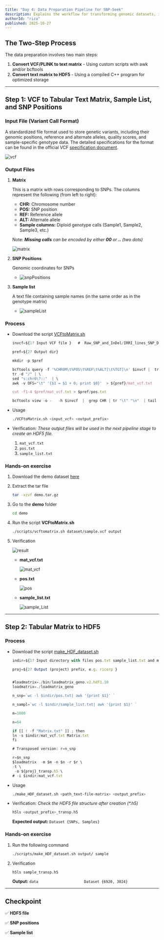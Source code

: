 ```yaml
---
title: "Day 4: Data Preparation Pipeline for SNP-Seek"
description: Explains the workflow for transforming genomic datasets, including the conversion of VCF and PLINK files into HDF5 formats for integration into the database.
authorId: "riza"
published: 2025-10-27
---
```


## The Two-Step Process

The data preparation involves two main steps:

1. **Convert VCF/PLINK to text matrix** - Using custom scripts with awk and/or bcftools
2. **Convert text matrix to HDF5** - Using a compiled C++ program for optimized storage



---
## Step 1: VCF to Tabular Text Matrix, Sample List, and SNP Positions

### Input File (Variant Call Format)

A standardized file format used to store genetic variants, including their genomic positions, reference and alternate alleles, quality scores, and sample-specific genotype data. The detailed specifications for the format can be found in the official VCF [specification document](https://samtools.github.io/hts-specs/VCFv4.2.pdf). 

![vcf](public/assets/day-4/vcf.png)


### Output Files 
1. **Matrix** 

    This is a matrix with rows corresponding to SNPs. The columns represent the following (from left to right): 
    - **CHR:** Chromosome number
    - **POS:** SNP position
    - **REF:** Reference allele
    - **ALT:** Alternate allele
    - **Sample columns:** Diploid genotype calls (Sample1, Sample2, Sample3, etc.) 
    
    Note: _**Missing calls** can be encoded by either **00** or **..** (two dots)_

    ![matrix](public/assets/day-4/matrix.png)
        
2. **SNP Positions**

    Genomic coordinates for SNPs

   -  ![snpPositions](public/assets/day-4/snpPositions.png)

3. **Sample list**

    A text file containing sample names (in the same order as in the genotype matrix)

    - ![sampleList](public/assets/day-4/sampleList.png)



### Process
- Download the script [VCFtoMatrix.sh](https://github.com/1K1RG/1K1RG-Documentations/blob/master/resources/VCFtoMatrix.sh)

    ```javascript 
    invcf=${1? Input VCF file }   #  Raw_SNP_and_InDel/IRRI_lines_SNP_DP3_QD2_MQ30_QUAL30_FS60.vcf.gz}

    pref=${2? Output dir}

    mkdir -p $pref

    bcftools query -f '%CHROM\t%POS\t%REF\t%ALT[\t%TGT]\n' $invcf |  tr "|" "/"  | \
   tr -d "/" | \
   sed "s:chr0\?::"  | \
   awk -v OFS="\t" '{$1 = $1 + 0; print $0}'  > ${pref}/mat_vcf.txt

    cut -f1-4 $pref/mat_vcf.txt > $pref/pos.txt

    bcftools view -o -   -h $invcf  |  grep CHR | tr "\t" "\n"  | tail -n+10 > $pref/sample_list.txt
    ```


-  Usage
   ```bash
   ./VCFtoMatrix.sh <input_vcf> <output_prefix> 
   ```


- Verification: _These output files will be used in the next pipeline stage to create an HDF5 file._
    1. `mat_vcf.txt` 
    2. `pos.txt`       
    3. `sample_list.txt`       


### Hands-on exercise 

1. Download the demo dataset [here](https://cgiar-my.sharepoint.com/:u:/g/personal/r_d_pasco_cgiar_org/EfB5e_pnjN9Evcb4hLGc6sYBrDzFek4069OjTER1WLSNpA?e=Gau5cE)
2. Extract the tar file 
    ```bash 
    tar -xzvf demo.tar.gz
    ```
3. Go to the **demo** folder 
    ```bash
    cd demo
    ```
4. Run the script **VCFtoMatrix.sh**
    ```bash
    ./scripts/vcftomatrix.sh dataset/sample.vcf output
    ```
5. Verification

    ![result](public/assets/day-4/result.png)

    - **mat_vcf.txt** 

        ![mat_vcf](public/assets/day-4/mat_vcf.png)

    - **pos.txt** 

        ![pos](public/assets/day-4/pos.png)

    - **sample_list.txt**

        ![sample_List](public/assets/day-4/sample_List.png)

---
## Step 2: Tabular Matrix to HDF5

### Process
- Download the script [make_HDF_dataset.sh](https://github.com/1K1RG/1K1RG-Documentations/blob/master/resources/make_HDF_dataset.sh)

    ``` javascript 
    indir=${1? Input directory with files pos.txt sample_list.txt and mat_vcf.txt}

    proj=${2? Output (project) prefix, e.g. ricerp }


    #loadmatrix=./bin/loadmatrix_geno.v2.hdf1.10	
    loadmatrix=./loadmatrix_geno

    n_snp=`wc -l $indir/pos.txt| awk '{print $1}' `

    n_sampl=`wc -l $indir/sample_list.txt| awk '{print $1}' `

    m=1000

    n=64

    if [[ ! -f "Matrix.txt" ]] ; then
    ln -s $indir/mat_vcf.txt Matrix.txt
    fi

    # Transposed version: r=n_snp

    r=$n_snp
    $loadmatrix  -m $m -n $n -r $r \
    -t \
	 -o ${proj}_transp.h5 \
	# -i $indir/mat_vcf.txt    
    ```

-  Usage
   ```bash
   ./make_HDF_dataset.sh <path_text-file-matrix> <output_prefix>
   ```

- Verification: _Check the HDF5 file structure after creation (*.h5)_
    ``` bash 
    h5ls <output_prefix>_transp.h5
    ``` 

    **Expected output:** `Dataset {SNPs, Samples}`

### Hands-on exercise 
1. Run the following command
    ```bash
    ./scripts/make_HDF_dataset.sh output/ sample
    ```
2. Verification
    ``` bash
    h5ls sample_transp.h5
    ``` 
    **Output:** `data                     Dataset {6920, 3024}`
    


---
## Checkpoint 
✅ **HDF5 file** 

✅ **SNP positions**

✅ **Sample list** 
